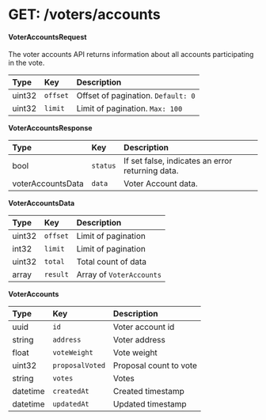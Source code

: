 # GET: /voters/accounts

#### VoterAccountsRequest

The voter accounts API returns information about all accounts participating in the vote.

| Type | Key | Description |
| :--- | :--- | :--- |
| uint32 | `offset` | Offset of pagination. `Default: 0` |
| uint32 | `limit` | Limit of pagination. `Max: 100` |

**VoterAccountsResponse**

| Type | Key | Description |
| :--- | :--- | :--- |
| bool | `status` | If set false, indicates an error returning data. |
| voterAccountsData | `data` | Voter Account data. |

**VoterAccountsData**

| Type | Key | Description |
| :--- | :--- | :--- |
| uint32 | `offset` | Limit of pagination |
| int32 | `limit` | Limit of pagination |
| uint32 | `total` | Total count of data |
| array | `result` | Array of `VoterAccounts` |

**VoterAccounts**

| Type | Key | Description |
| :--- | :--- | :--- |
| uuid | `id` | Voter account id |
| string | `address` | Voter address |
| float | `voteWeight` | Vote weight |
| uint32 | `proposalVoted` | Proposal count to vote |
| string | `votes` | Votes |
| datetime | `createdAt` | Created timestamp |
| datetime | `updatedAt` | Updated timestamp |



